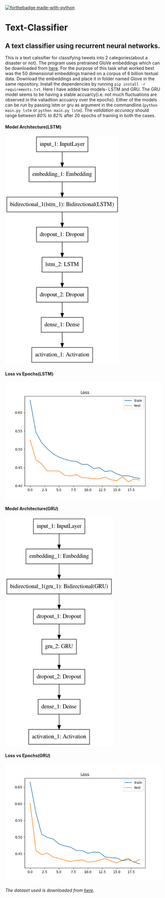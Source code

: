[![forthebadge made-with-python](http://ForTheBadge.com/images/badges/made-with-python.svg)](https://www.python.org/)
# Text-Classifier
## A text classifier using recurrent neural networks.
This is a text calssifier for classifying tweets into 2 categories(about a disaster or not). The program uses pretrained GloVe embeddings which can be downloaded from [here](http://nlp.stanford.edu/data/glove.6B.zip). For the purpose of this task what worked best was the 50 dimensional embeddings trained on a corpus of 6 billion textual data. Download the embeddings and place it in folder named Glove in the same repository. Install the dependencies by running `pip install -r requirements.txt`. Here I have added two models- LSTM and GRU. The GRU model seems to be having a stable accuarcy(i.e. not much fluctuations are observed in the valiadtion accuarcy over the epochs). Either of the models can be run by passing lstm or gru as argument in the commandline.(`python main.py lstm` or `python main.py lstm`). The *validation accuracy* should range between *80% to 82%* after 20 epochs of training in both the cases.

#### Model Architecture(LSTM)
![](pics/model_final_1584966918.png)

#### Loss vs Epochs(LSTM)
![](pics/bestone.png)

#### Model Architecture(GRU)
![](pics/model_final_1585115824.png)

#### Loss vs Epochs(GRU)
![](pics/gru.png)

###### The dataset used is downloaded from [here](https://www.kaggle.com/c/nlp-getting-started).